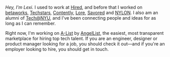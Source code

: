 *Hey, I'm Lexi.* I used to work at [Hired](https://hired.com/), and before that I worked on [betaworks](https://betaworks.com/), [Techstars](http://www.techstars.com/), [Contently](https://contently.com/), [Lore](http://lore.com/), [Savored](http://savored.com/) and [NYLON](http://nylonmag.com/). I also am an alumni of [Tech@NYU](http://techatnyu.org/), and I've been connecting people and ideas for as long as I can remember. 

Right now, I'm working on [A-List](https://alist.co) by [AngelList](https://angel.co), the easiest, most transparent marketplace for hiring top tech talent. If you are an engineer, designer or product manager looking for a job, you should check it out&mdash;and if you're an employer looking to hire, you should get in touch. 
